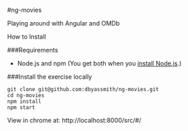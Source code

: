 #ng-movies

Playing around with Angular and OMDb

How to Install

###Requirements
* Node.js and npm (You get both when you <a href="https://docs.npmjs.com/getting-started/installing-node">install Node.js</a>.)

###Install the exercise locally
```
git clone git@github.com:dbyassmith/ng-movies.git
cd ng-movies
npm install
npm start
```

View in chrome at: http://localhost:8000/src/#/
